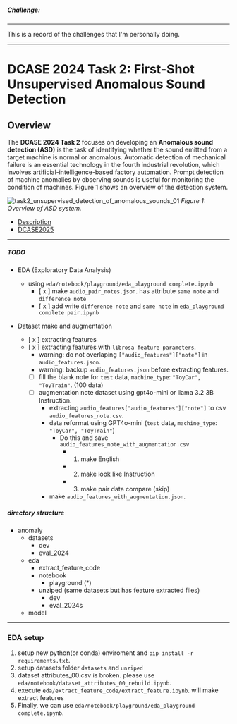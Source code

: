 ##### Challenge:

---

This is a record of the challenges that I'm personally doing.

---

# DCASE 2024 Task 2: First-Shot Unsupervised Anomalous Sound Detection

## Overview

The **DCASE 2024 Task 2** focuses on developing an **Anomalous sound detection (ASD)** is the task of identifying whether the sound emitted from a target machine is normal or anomalous. Automatic detection of mechanical failure is an essential technology in the fourth industrial revolution, which involves artificial-intelligence-based factory automation. Prompt detection of machine anomalies by observing sounds is useful for monitoring the condition of machines. Figure 1 shows an overview of the detection system.

![task2_unsupervised_detection_of_anomalous_sounds_01](https://github.com/user-attachments/assets/f4715132-290a-4fc8-bc6c-3fe18d23a4d3)
*Figure 1: Overview of ASD system.*

- [Description](https://dcase.community/challenge2024/task-first-shot-unsupervised-anomalous-sound-detection-for-machine-condition-monitoring)
- [DCASE2025](https://ossified-ox-0b0.notion.site/DCASE2025-117958188bc680f5a63cf112d4e5be99)

---

##### TODO
- EDA (Exploratory Data Analysis)
  - using `eda/notebook/playground/eda_playground complete.ipynb`
    - [ x ] make `audio_pair_notes.json`. has attribute `same note` and `difference note`
    - [ x ] add write `difference note` and `same note` in `eda_playground complete pair.ipynb` 
  
- Dataset make and augmentation
  - [ x ] extracting features
  - [ x ] extracting features with `librosa feature parameters`.
      - warning: do not overlaping `["audio_features"]["note"]` in `audio_features.json`.
      - warning: backup `audio_features.json` before extracting features.
    - [ ] fill the blank note for `test` data, `machine_type`: `"ToyCar", "ToyTrain"`. (100 data)
    - [ ] augmentation note dataset using gpt4o-mini or llama 3.2 3B Instruction.
      - extracting `audio_features["audio_features"]["note"]` to csv `audio_features_note.csv`.
      - data reformat using GPT4o-mini (`test` data, `machine_type`: `"ToyCar", "ToyTrain"`)
        - Do this and save `audio_features_note_with_augmentation.csv`
          - 1. make English
          - 2. make look like Instruction
          - 3. make pair data compare (skip)
      - make `audio_features_with_augmentation.json`.


##### directory structure

- anomaly
  - datasets
    - dev
    - eval_2024
  - eda
    - extract_feature_code
    - notebook
      - playground (*)
    - unziped (same datasets but has feature extracted files)
      - dev
      - eval_2024s
  - model


---

### EDA setup

1. setup new python(or conda) enviroment and `pip install -r requirements.txt`. 
2. setup datasets folder `datasets` and `unziped`
3. dataset attributes_00.csv is broken. please use `eda/notebook/dataset_attributes_00_rebuild.ipynb`.
4. execute `eda/extract_feature_code/extract_feature.ipynb`. will make extract features
5. Finally, we can use `eda/notebook/playground/eda_playground complete.ipynb`.